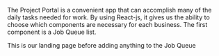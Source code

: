 The Project Portal is a convenient app that can accomplish many of the daily tasks needed for work. By using React-js, it gives us the ability to choose which components are necessary for each business. The first component is a Job Queue list. 

This is our landing page before adding anything to the Job Queue

